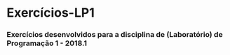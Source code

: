 # Exercícios-LP1

### Exercícios desenvolvidos para a disciplina de (Laboratório) de Programação 1 - 2018.1

